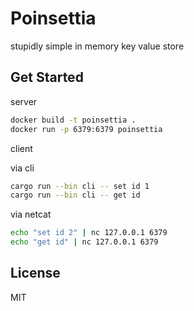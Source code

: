 # Poinsettia

stupidly simple in memory key value store

## Get Started

server

```sh
docker build -t poinsettia .
docker run -p 6379:6379 poinsettia
```

client

via cli

```sh
cargo run --bin cli -- set id 1
cargo run --bin cli -- get id
```
via netcat

```sh
echo "set id 2" | nc 127.0.0.1 6379
echo "get id" | nc 127.0.0.1 6379
```

## License
MIT
